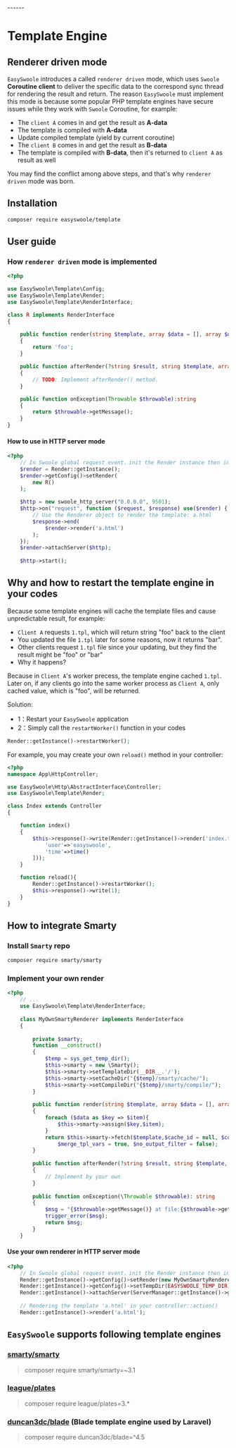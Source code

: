 <head>
     <title>EasySwoole 模板引擎|swoole 模板引擎|swoole 模板渲染</title>
     <meta content="text/html; charset=utf-8" http-equiv="Content-Type">
     <meta name="keywords" content="EasySwoole Template Engine|swoole Template Engine|swoole Template Rendering"/>
     <meta name="description" content="EasySwoole Template Engine|swoole Template Engine|swoole Template Rendering"/>
</head>
---<head>---

# Template Engine
## Renderer driven mode
`EasySwoole` introduces a  called `renderer driven` mode, which uses `Swoole` **Coroutine client** to deliver the specific data to 
the correspond sync thread for rendering the result and return. The reason `EasySwoole` must implement this mode is because
some popular PHP template engines have secure issues while they work with `Swoole` Coroutine, for example:
   
   - The `client A` comes in and get the result as **A-data**
   - The template is compiled with **A-data**
   - Update compiled template (yield by current coroutine)
   - The `client B` comes in and get the result as **B-data**
   - The template is compiled with **B-data**, then it's returned to `client A` as result as well
   
You may find the conflict among above steps, and that's why `renderer driven` mode was born.

## Installation
```bash
composer require easyswoole/template
```    

## User guide
### How `renderer driven` mode is implemented
```php
<?php

use EasySwoole\Template\Config;
use EasySwoole\Template\Render;
use EasySwoole\Template\RenderInterface;

class R implements RenderInterface
{

    public function render(string $template, array $data = [], array $options = []):?string
    {
        return 'foo';
    }

    public function afterRender(?string $result, string $template, array $data = [], array $options = [])
    {
        // TODO: Implement afterRender() method.
    }

    public function onException(Throwable $throwable):string
    {
        return $throwable->getMessage();
    }
}

```  

#### How to use in HTTP server mode
```php
<?php
    // In Swoole global request event，init the Render instance then inject the Renderer driver object
    $render = Render::getInstance();
    $render->getConfig()>setRender(
        new R()
    );
    
    $http = new swoole_http_server("0.0.0.0", 9501);
    $http->on("request", function ($request, $response) use($render) {
        // Use the Renderer object to render the template: a.html
        $response->end(
            $render->render('a.html')
        );
    });
    $render->attachServer($http);
    
    $http->start();
```

## Why and how to restart the template engine in your codes

Because some template engines will cache the template files and cause unpredictable result, for example:
* `Client A` requests `1.tpl`, which will return string "foo" back to the client
* You updated the file `1.tpl` later for some reasons, now it returns "bar".
* Other clients request `1.tpl` file since your updating, but they find the result might be "foo" or "bar"
* Why it happens?

Because in `Client A`'s worker precess, the template engine cached `1.tpl`. 
Later on, if any clients go into the same worker process as `Client A`, only cached value, which is "foo", will be returned.

Solution:
- 1：Restart your `EasySwoole` application
- 2：Simply call the `restartWorker()` function in your codes

```php
Render::getInstance()->restartWorker();
```

For example, you may create your own `reload()` method in your controller:
````php
<?php
namespace App\HttpController;

use EasySwoole\Http\AbstractInterface\Controller;
use EasySwoole\Template\Render;

class Index extends Controller
{

    function index()
    {
        $this->response()->write(Render::getInstance()->render('index.tpl',[
            'user'=>'easyswoole',
            'time'=>time()
        ]));
    }

    function reload(){
        Render::getInstance()->restartWorker();
        $this->response()->write(1);
    }
}
````

## How to integrate Smarty 
### Install `Smarty` repo
```bash
composer require smarty/smarty
```

### Implement your own render
```php
<?php
    // ...
    use EasySwoole\Template\RenderInterface;
    
    class MyOwnSmartyRenderer implements RenderInterface
    {
    
        private $smarty;
        function __construct()
        {
            $temp = sys_get_temp_dir();
            $this->smarty = new \Smarty();
            $this->smarty->setTemplateDir(__DIR__.'/');
            $this->smarty->setCacheDir("{$temp}/smarty/cache/");
            $this->smarty->setCompileDir("{$temp}/smarty/compile/");
        }
    
        public function render(string $template, array $data = [], array $options = []): ?string
        {
            foreach ($data as $key => $item){
                $this->smarty->assign($key,$item);
            }
            return $this->smarty->fetch($template,$cache_id = null, $compile_id = null, $parent = null, $display = false,
                $merge_tpl_vars = true, $no_output_filter = false);
        }
    
        public function afterRender(?string $result, string $template, array $data = [], array $options = [])
        {
            // Implement by your own
        }
    
        public function onException(\Throwable $throwable): string
        {
            $msg = "{$throwable->getMessage()} at file:{$throwable->getFile()} line:{$throwable->getLine()}";
            trigger_error($msg);
            return $msg;
        }
    }
```


#### Use your own renderer in HTTP server mode
```php
<?php
    // In Swoole global request event，init the Render instance then inject the Renderer driver object
    Render::getInstance()->getConfig()>setRender(new MyOwnSmartyRenderer());
    Render::getInstance()->getConfig()->setTempDir(EASYSWOOLE_TEMP_DIR);
    Render::getInstance()->attachServer(ServerManager::getInstance()->getSwooleServer());
    
    // Rendering the template 'a.html' in your controller::action()
    Render::getInstance()->render('a.html');

```
 
## `EasySwoole` supports following template engines
  
### [smarty/smarty](https://github.com/smarty-php/smarty)
> composer require smarty/smarty=~3.1

### [league/plates](https://github.com/thephpleague/plates) 
> composer require league/plates=3.*

### [duncan3dc/blade](https://github.com/duncan3dc/blade) (Blade template engine used by Laravel)
> composer require duncan3dc/blade=^4.5
